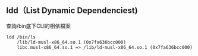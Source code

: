 ## ldd（List Dynamic Dependenciest)
查詢/bin底下CLI的相依檔案
```
ldd /bin/ls
	/lib/ld-musl-x86_64.so.1 (0x7fa636bcc000)
	libc.musl-x86_64.so.1 => /lib/ld-musl-x86_64.so.1 (0x7fa636bcc000)
```

